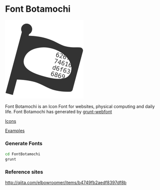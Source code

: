 # Font Botamochi
![icon_fontbotamochi](fontbotamochi.png)

Font Botamochi is an Icon Font for websites, physical computing and daily life. Font Botamochi has generated by [grunt-webfont](https://github.com/sapegin/grunt-webfont)

[Icons](build/fonts/FontBotamochi.html)

[Examples](build/fonts/examples.html)

### Generate Fonts
``` bash
cd FontBotamochi
grunt
```


### Reference sites
http://qiita.com/elbowroomer/items/b4749fb2aedf8397df8b
